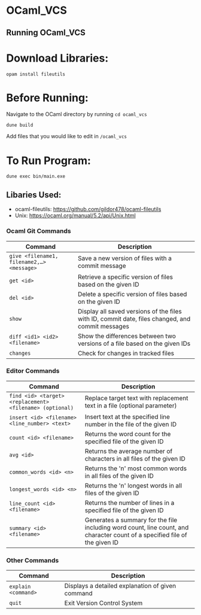 # OCaml_VCS

## Running OCaml_VCS

# Download Libraries:

`opam install fileutils`

# Before Running:

Navigate to the OCaml directory by running `cd ocaml_vcs`

`dune build`

Add files that you would like to edit in `/ocaml_vcs`

# To Run Program:

`dune exec bin/main.exe`

## Libaries Used:

- ocaml-fileutils: https://github.com/gildor478/ocaml-fileutils
- Unix: https://ocaml.org/manual/5.2/api/Unix.html

### Ocaml Git Commands

| Command                                   | Description                                                                                      |
| ----------------------------------------- | ------------------------------------------------------------------------------------------------ |
| `give <filename1, filename2,…> <message>` | Save a new version of files with a commit message                                                |
| `get <id>`                                | Retrieve a specific version of files based on the given ID                                       |
| `del <id>`                                | Delete a specific version of files based on the given ID                                         |
| `show`                                    | Display all saved versions of the files with ID, commit date, files changed, and commit messages |
| `diff <id1> <id2> <filename>`             | Show the differences between two versions of a file based on the given IDs                       |
| `changes`                                 | Check for changes in tracked files                                                               |

### Editor Commands

| Command                                                  | Description                                                                                                                |
| -------------------------------------------------------- | -------------------------------------------------------------------------------------------------------------------------- |
| `find <id> <target> <replacement> <filename> (optional)` | Replace target text with replacement text in a file (optional parameter)                                                   |
| `insert <id> <filename> <line_number> <text>`            | Insert text at the specified line number in the file of the given ID                                                       |
| `count <id> <filename>`                                  | Returns the word count for the specified file of the given ID                                                              |
| `avg <id>`                                               | Returns the average number of characters in all files of the given ID                                                      |
| `common_words <id> <n>`                                  | Returns the 'n' most common words in all files of the given ID                                                             |
| `longest_words <id> <n>`                                 | Returns the 'n' longest words in all files of the given ID                                                                 |
| `line_count <id> <filename>`                             | Returns the number of lines in a specified file of the given ID                                                            |
| `summary <id> <filename>`                                | Generates a summary for the file including word count, line count, and character count of a specified file of the given ID |

### Other Commands

| Command             | Description                                      |
| ------------------- | ------------------------------------------------ |
| `explain <command>` | Displays a detailed explanation of given command |
| `quit`              | Exit Version Control System                      |
